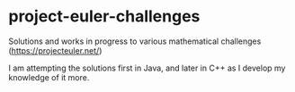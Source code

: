 # project-euler-challenges
Solutions and works in progress to various mathematical challenges (https://projecteuler.net/)

I am attempting the solutions first in Java, and later in C++ as I develop my knowledge of it more.
